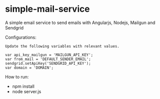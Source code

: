 # simple-mail-service
A simple email service to send emails with Angularjs, Nodejs, Mailgun and Sendgrid

Configurations:

    Update the following variables with relevant values.

    var api_key_mailgun = 'MAILGUN_API_KEY';
    var from_mail = 'DEFAULT_SENDER_EMAIL';
    sendgrid.setApiKey('SENDGRID_API_KEY');
    var domain = 'DOMAIN';

How to run:

   * npm install
   * node server.js
